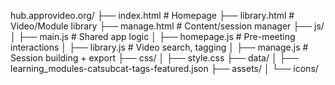 hub.approvideo.org/
├── index.html              # Homepage
├── library.html            # Video/Module library
├── manage.html             # Content/session manager
├── js/
│   ├── main.js             # Shared app logic
│   ├── homepage.js         # Pre-meeting interactions
│   ├── library.js          # Video search, tagging
│   ├── manage.js           # Session building + export
├── css/
│   ├── style.css
├── data/
│   ├── learning_modules-catsubcat-tags-featured.json
├── assets/
│   └── icons/
